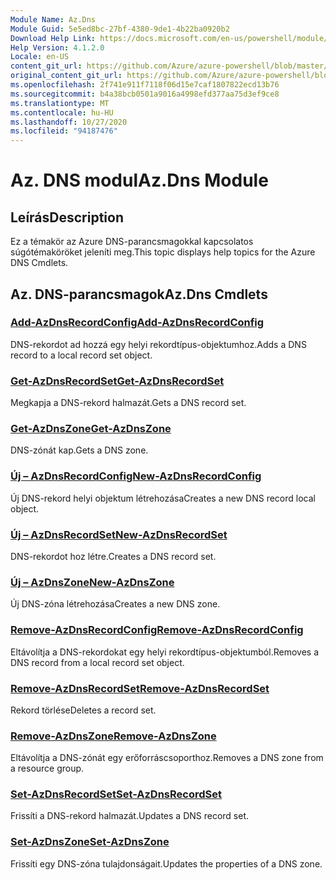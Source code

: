 ```yaml
---
Module Name: Az.Dns
Module Guid: 5e5ed8bc-27bf-4380-9de1-4b22ba0920b2
Download Help Link: https://docs.microsoft.com/en-us/powershell/module/az.dns
Help Version: 4.1.2.0
Locale: en-US
content_git_url: https://github.com/Azure/azure-powershell/blob/master/src/Dns/Dns/help/Az.DNS.md
original_content_git_url: https://github.com/Azure/azure-powershell/blob/master/src/Dns/Dns/help/Az.DNS.md
ms.openlocfilehash: 2f741e911f7118f06d15e7caf1807822ecd13b76
ms.sourcegitcommit: b4a38bcb0501a9016a4998efd377aa75d3ef9ce8
ms.translationtype: MT
ms.contentlocale: hu-HU
ms.lasthandoff: 10/27/2020
ms.locfileid: "94187476"
---
```

# <span data-ttu-id="9b88e-101">Az. DNS modul</span><span class="sxs-lookup"><span data-stu-id="9b88e-101">Az.Dns Module</span></span>
## <span data-ttu-id="9b88e-102">Leírás</span><span class="sxs-lookup"><span data-stu-id="9b88e-102">Description</span></span>
<span data-ttu-id="9b88e-103">Ez a témakör az Azure DNS-parancsmagokkal kapcsolatos súgótémaköröket jeleníti meg.</span><span class="sxs-lookup"><span data-stu-id="9b88e-103">This topic displays help topics for the Azure DNS Cmdlets.</span></span>

## <span data-ttu-id="9b88e-104">Az. DNS-parancsmagok</span><span class="sxs-lookup"><span data-stu-id="9b88e-104">Az.Dns Cmdlets</span></span>
### [<span data-ttu-id="9b88e-105">Add-AzDnsRecordConfig</span><span class="sxs-lookup"><span data-stu-id="9b88e-105">Add-AzDnsRecordConfig</span></span>](Add-AzDnsRecordConfig.md)
<span data-ttu-id="9b88e-106">DNS-rekordot ad hozzá egy helyi rekordtípus-objektumhoz.</span><span class="sxs-lookup"><span data-stu-id="9b88e-106">Adds a DNS record to a local record set object.</span></span>

### [<span data-ttu-id="9b88e-107">Get-AzDnsRecordSet</span><span class="sxs-lookup"><span data-stu-id="9b88e-107">Get-AzDnsRecordSet</span></span>](Get-AzDnsRecordSet.md)
<span data-ttu-id="9b88e-108">Megkapja a DNS-rekord halmazát.</span><span class="sxs-lookup"><span data-stu-id="9b88e-108">Gets a DNS record set.</span></span>

### [<span data-ttu-id="9b88e-109">Get-AzDnsZone</span><span class="sxs-lookup"><span data-stu-id="9b88e-109">Get-AzDnsZone</span></span>](Get-AzDnsZone.md)
<span data-ttu-id="9b88e-110">DNS-zónát kap.</span><span class="sxs-lookup"><span data-stu-id="9b88e-110">Gets a DNS zone.</span></span>

### [<span data-ttu-id="9b88e-111">Új – AzDnsRecordConfig</span><span class="sxs-lookup"><span data-stu-id="9b88e-111">New-AzDnsRecordConfig</span></span>](New-AzDnsRecordConfig.md)
<span data-ttu-id="9b88e-112">Új DNS-rekord helyi objektum létrehozása</span><span class="sxs-lookup"><span data-stu-id="9b88e-112">Creates a new DNS record local object.</span></span>

### [<span data-ttu-id="9b88e-113">Új – AzDnsRecordSet</span><span class="sxs-lookup"><span data-stu-id="9b88e-113">New-AzDnsRecordSet</span></span>](New-AzDnsRecordSet.md)
<span data-ttu-id="9b88e-114">DNS-rekordot hoz létre.</span><span class="sxs-lookup"><span data-stu-id="9b88e-114">Creates a DNS record set.</span></span>

### [<span data-ttu-id="9b88e-115">Új – AzDnsZone</span><span class="sxs-lookup"><span data-stu-id="9b88e-115">New-AzDnsZone</span></span>](New-AzDnsZone.md)
<span data-ttu-id="9b88e-116">Új DNS-zóna létrehozása</span><span class="sxs-lookup"><span data-stu-id="9b88e-116">Creates a new DNS zone.</span></span>

### [<span data-ttu-id="9b88e-117">Remove-AzDnsRecordConfig</span><span class="sxs-lookup"><span data-stu-id="9b88e-117">Remove-AzDnsRecordConfig</span></span>](Remove-AzDnsRecordConfig.md)
<span data-ttu-id="9b88e-118">Eltávolítja a DNS-rekordokat egy helyi rekordtípus-objektumból.</span><span class="sxs-lookup"><span data-stu-id="9b88e-118">Removes a DNS record from a local record set object.</span></span>

### [<span data-ttu-id="9b88e-119">Remove-AzDnsRecordSet</span><span class="sxs-lookup"><span data-stu-id="9b88e-119">Remove-AzDnsRecordSet</span></span>](Remove-AzDnsRecordSet.md)
<span data-ttu-id="9b88e-120">Rekord törlése</span><span class="sxs-lookup"><span data-stu-id="9b88e-120">Deletes a record set.</span></span>

### [<span data-ttu-id="9b88e-121">Remove-AzDnsZone</span><span class="sxs-lookup"><span data-stu-id="9b88e-121">Remove-AzDnsZone</span></span>](Remove-AzDnsZone.md)
<span data-ttu-id="9b88e-122">Eltávolítja a DNS-zónát egy erőforráscsoporthoz.</span><span class="sxs-lookup"><span data-stu-id="9b88e-122">Removes a DNS zone from a resource group.</span></span>

### [<span data-ttu-id="9b88e-123">Set-AzDnsRecordSet</span><span class="sxs-lookup"><span data-stu-id="9b88e-123">Set-AzDnsRecordSet</span></span>](Set-AzDnsRecordSet.md)
<span data-ttu-id="9b88e-124">Frissíti a DNS-rekord halmazát.</span><span class="sxs-lookup"><span data-stu-id="9b88e-124">Updates a DNS record set.</span></span>

### [<span data-ttu-id="9b88e-125">Set-AzDnsZone</span><span class="sxs-lookup"><span data-stu-id="9b88e-125">Set-AzDnsZone</span></span>](Set-AzDnsZone.md)
<span data-ttu-id="9b88e-126">Frissíti egy DNS-zóna tulajdonságait.</span><span class="sxs-lookup"><span data-stu-id="9b88e-126">Updates the properties of a DNS zone.</span></span>

